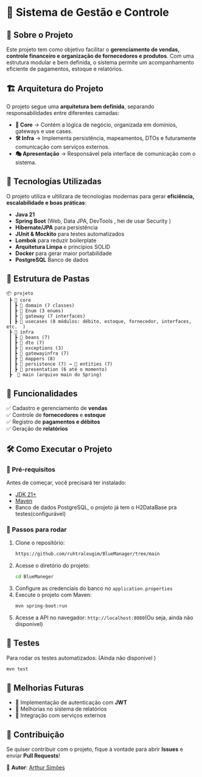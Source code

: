 # 📌 Sistema de Gestão e Controle  

## 📖 Sobre o Projeto  
Este projeto tem como objetivo facilitar o **gerenciamento de vendas, controle financeiro e organização de fornecedores e produtos**. Com uma estrutura modular e bem definida, o sistema permite um acompanhamento eficiente de pagamentos, estoque e relatórios.  

## 🏗️ Arquitetura do Projeto  
O projeto segue uma **arquitetura bem definida**, separando responsabilidades entre diferentes camadas:  

- **🧠 Core** → Contém a lógica de negócio, organizada em domínios, gateways e use cases.  
- **🛠️ Infra** → Implementa persistência, mapeamentos, DTOs e futuramente comunicação com serviços externos.  
- **🎭 Apresentação** → Responsável pela interface de comunicação com o sistema.  

## 🚀 Tecnologias Utilizadas  
O projeto utiliza e ultilizara de tecnologias modernas para gerar **eficiência, escalabilidade e boas práticas**:  

- **Java 21**  
- **Spring Boot** (Web, Data JPA, DevTools , hei de usar Security )  
- **Hibernate/JPA** para persistência  
- **JUnit & Mockito** para testes automatizados  
- **Lombok** para reduzir boilerplate  
- **Arquitetura Limpa** e princípios SOLID
- **Docker** para gerar maior portabilidade
- **PostgreSQL** Banco de dados

## 📂 Estrutura de Pastas  
```
📦 projeto  
 ┣ 📂 core  
 ┃ ┣ 📂 domain (7 classes)  
 ┃ ┣ 📂 Enum (3 enums)  
 ┃ ┣ 📂 gateway (7 interfaces)  
 ┃ ┣ 📂 usecases (8 módulos: débito, estoque, fornecedor, interfaces, etc.  )  
 ┣ 📂 infra  
 ┃ ┣ 📂 beans (7)  
 ┃ ┣ 📂 dto (7)  
 ┃ ┣ 📂 exceptions (3)  
 ┃ ┣ 📂 gatewayinfra (7)  
 ┃ ┣ 📂 mappers (8)  
 ┃ ┣ 📂 persistence (7) → 📂 entities (7)  
 ┃ ┣ 📂 presentation (6 até o momento)  
 ┣  📝 main (arquivo main do Spring)  
```

## 📌 Funcionalidades  
✅ Cadastro e gerenciamento de **vendas**  
✅ Controle de **fornecedores** e **estoque**  
✅ Registro de **pagamentos e débitos**  
✅ Geração de **relatórios**  

## 🛠️ Como Executar o Projeto  

### 📌 Pré-requisitos  
Antes de começar, você precisará ter instalado:  
- [JDK 21+](https://www.oracle.com/java/technologies/javase/jdk21-archive-downloads.html)  
- [Maven](https://maven.apache.org/download.cgi)  
- Banco de dados PostgreSQL, o projeto já tem o H2DataBase pra testes(configurável)  

### 📌 Passos para rodar  
1. Clone o repositório:  
   ```sh
   https://github.com/ruhtraleugim/BlueManager/tree/main
   ```  
2. Acesse o diretório do projeto:  
   ```sh
   cd BlueManeger
   ```  
3. Configure as credenciais do banco no `application.properties`  
4. Execute o projeto com Maven:  
   ```sh
   mvn spring-boot:run
   ```  
5. Acesse a API no navegador: `http://localhost:8080`(Ou seja, ainda não disponivel)  

## 🧪 Testes  
Para rodar os testes automatizados:  (Ainda não disponivel )
```sh
mvn test
```  

## 📝 Melhorias Futuras  
- 📌 Implementação de autenticação com **JWT**  
- 📌 Melhorias no sistema de relatórios  
- 📌 Integração com serviços externos  

## 🤝 Contribuição  
Se quiser contribuir com o projeto, fique à vontade para abrir **Issues** e enviar **Pull Requests**!  

📌 **Autor**: [Arthur Simões](https://github.com/seu-usuario)  
